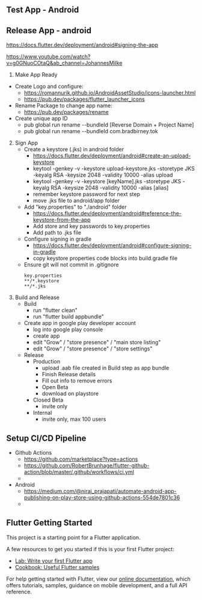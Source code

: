 ## Test App - Android

## Release App - android

https://docs.flutter.dev/deployment/android#signing-the-app

https://www.youtube.com/watch?v=g0GNuoCOtaQ&ab_channel=JohannesMilke

1. Make App Ready

- Create Logo and configure:
  - https://romannurik.github.io/AndroidAssetStudio/icons-launcher.html
  - https://pub.dev/packages/flutter_launcher_icons
- Rename Package to change app name:
  - https://pub.dev/packages/rename
- Create unique app ID
  - pub global run rename --bundleId [Reverse Domain + Project Name]
  - pub global run rename --bundleId com.bradbirney.tok

2. Sign App
   - Create a keystore (.jks) in android folder
     - https://docs.flutter.dev/deployment/android#create-an-upload-keystore
     - keytool -genkey -v -keystore upload-keystore.jks -storetype JKS -keyalg RSA -keysize 2048 -validity 10000 -alias upload
     - keytool -genkey -v -keystore [keyName].jks -storetype JKS -keyalg RSA -keysize 2048 -validity 10000 -alias [alias]
     - remember keystore password for next step
     - move .jks file to android/app folder
   - Add "key.properties" to "./android" folder
     - https://docs.flutter.dev/deployment/android#reference-the-keystore-from-the-app
     - Add store and key passwords to key.properties
     - Add path to .jks file
   - Configure signing in gradle
     - https://docs.flutter.dev/deployment/android#configure-signing-in-gradle
     - copy keystore properties code blocks into build.gradle file
   - Ensure git will not commit in .gitignore
     ```
     key.properties
     **/*.keystore
     **/*.jks
     ```
3. Build and Release
   - Build
     - run "flutter clean"
     - run "flutter build appbundle"
   - Create app in google play developer account
     - log into google play console
     - create app
     - edit "Grow" / "store presence" / "main store listing"
     - edit "Grow" / "store presence" / "store settings"
   - Release
     - Production
       - upload .aab file created in Build step as app bundle
       - Finish Release details
       - Fill out info to remove errors
       - Open Beta
       - download on playstore
     - Closed Beta
       - invite only
     - Internal
       - invite only, max 100 users

## Setup CI/CD Pipeline

- Github Actions
  - https://github.com/marketplace?type=actions
  - https://github.com/RobertBrunhage/flutter-github-action/blob/master/.github/workflows/ci.yml
  -
- Android
  - https://medium.com/@niraj_prajapati/automate-android-app-publishing-on-play-store-using-github-actions-554de7801c36
  -

## Flutter Getting Started

This project is a starting point for a Flutter application.

A few resources to get you started if this is your first Flutter project:

- [Lab: Write your first Flutter app](https://flutter.dev/docs/get-started/codelab)
- [Cookbook: Useful Flutter samples](https://flutter.dev/docs/cookbook)

For help getting started with Flutter, view our
[online documentation](https://flutter.dev/docs), which offers tutorials,
samples, guidance on mobile development, and a full API reference.
